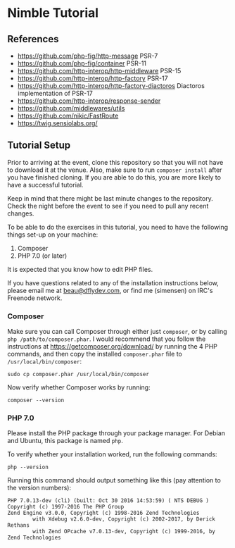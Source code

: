 # Nimble Tutorial

## References

 * https://github.com/php-fig/http-message PSR-7
 * https://github.com/php-fig/container PSR-11
 * https://github.com/http-interop/http-middleware PSR-15
 * https://github.com/http-interop/http-factory PSR-17
 * https://github.com/http-interop/http-factory-diactoros Diactoros implementation of PSR-17
 * https://github.com/http-interop/response-sender
 * https://github.com/middlewares/utils
 * https://github.com/nikic/FastRoute
 * https://twig.sensiolabs.org/

## Tutorial Setup

Prior to arriving at the event, clone this repository so that you will not have to download it at the venue. Also, make sure to run `composer install` after you have finished cloning. If you are able to do this, you are more likely to have a successful tutorial.

Keep in mind that there might be last minute changes to the repository. Check the night before the event to see if you need to pull any recent changes.

To be able to do the exercises in this tutorial, you need to have the following things set-up on your machine:

1. Composer
2. PHP 7.0 (or later)

It is expected that you know how to edit PHP files.

If you have questions related to any of the installation instructions below, please email me at beau@dflydev.com, or find me (simensen) on IRC's Freenode network.

### Composer

Make sure you can call Composer through either just `composer`, or by calling `php /path/to/composer.phar`. I would recommend that you follow the instructions at https://getcomposer.org/download/ by running the 4 PHP commands, and then copy the installed `composer.phar` file to `/usr/local/bin/composer`:

    sudo cp composer.phar /usr/local/bin/composer

Now verify whether Composer works by running:

    composer --version

### PHP 7.0

Please install the PHP package through your package manager. For Debian and Ubuntu, this package is named `php`.

To verify whether your installation worked, run the following commands:

    php --version

Running this command should output something like this (pay attention to the version numbers):

    PHP 7.0.13-dev (cli) (built: Oct 30 2016 14:53:59) ( NTS DEBUG )
    Copyright (c) 1997-2016 The PHP Group
    Zend Engine v3.0.0, Copyright (c) 1998-2016 Zend Technologies
            with Xdebug v2.6.0-dev, Copyright (c) 2002-2017, by Derick Rethans
            with Zend OPcache v7.0.13-dev, Copyright (c) 1999-2016, by Zend Technologies
